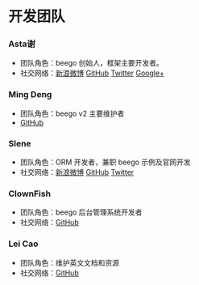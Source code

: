 # 开发团队

### Asta谢

- 团队角色：beego 创始人，框架主要开发者。
- 社交网络：[新浪微博](http://weibo.com/533452688) [GitHub](https://github.com/astaxie) [Twitter](https://twitter.com/astaxie) [Google+](https://plus.google.com/u/0/111292884696033638814)

### Ming Deng

- 团队角色：beego v2 主要维护者
- [GitHub](https://github.com/flycash)

### Slene

- 团队角色：ORM 开发者，兼职 beego 示例及官网开发
- 社交网络：[新浪微博](http://weibo.com/slene) [GitHub](https://github.com/slene) [Twitter](https://twitter.com/slene)


### ClownFish

- 团队角色：beego 后台管理系统开发者
- 社交网络：[GitHub](https://github.com/osgochina)

### Lei Cao

- 团队角色：维护英文文档和资源
- 社交网络：[GitHub](https://github.com/lei-cao)
